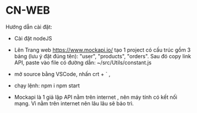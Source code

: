 # CN-WEB
Hướng dẫn cài đặt:

-	Cài đặt nodeJS
-	Lên Trang web https://www.mockapi.io/ tạo 1 project có cấu trúc gồm 3 bảng (lưu ý đặt đúng tên): "user", "products", "orders". Sau đó copy link API, paste vào file có đường dẫn: ~/src/Utils/constant.js
-	mở source bằng VSCode, nhấn crt + ` , 
-	chạy lệnh:
  npm i
  npm start

- Mockapi là 1 giả lập API nằm trên internet , nên máy tính có kết nối mạng. Vì nằm trên internet nên lâu lâu sẽ bảo trì.
